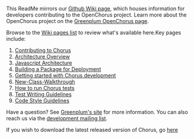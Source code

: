 This ReadMe mirrors our [Github Wiki page](https://github.com/GreenplumChorus/chorus/wiki), which houses information for developers contributing to the OpenChorus project.  Learn more about the OpenChorus project on the [Greenplum OpenChorus page](http://www.greenplum.com/communities/developer/openchorus).

Browse to the [Wiki pages list](https://github.com/GreenplumChorus/chorus/wiki/_pages) to review what's available here.Key pages include:

1. [Contributing to Chorus](wiki/Contributing-to-Chorus)
1. [Architecture Overview](wiki/Architecture-Overview)
1. [Javascript Architecture](wiki/Javascript-Architecture)
1. [Building a Package for Deployment](wiki/Building-a-Package-for-Deployment)
1. [Getting started with Chorus development](wiki/Getting-started-with-Chorus-development)
1. [New-Class-Walkthrough](wiki/New-Class-Walkthrough)
1. [How to run Chorus tests](wiki/How-to-run-Chorus-tests)
1. [Test Writing Guidelines](wiki/Test-Writing-Guidelines)
1. [Code Style Guidelines](wiki/Code-style)

Have a question?  See [Greenplum's site](http://www.greenplum.com/communities/developer/openchorus) for more information.  You can also reach us via the [development mailing list](https://groups.google.com/forum/?fromgroups#!forum/chorus-dev). 

If you wish to download the latest released version of Chorus, go [here](http://info.greenplum.com/Chorus_Software.html)
